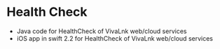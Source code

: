 # Health Check


- Java code for HealthCheck of VivaLnk web/cloud services
- iOS app in swift 2.2 for HealthCheck of VivaLnk web/cloud services
